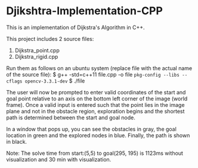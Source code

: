 # Djikshtra-Implementation-CPP
This is an implementation of Dijkstra's Algorithm in C++. 

This project includes 2 source files:
1) Dijkstra_point.cpp
2) Dijkstra_rigid.cpp

Run them as follows on an ubuntu system (replace file with the actual name of the source file): 
$ g++ -std=c++11 file.cpp -o file `pkg-config --libs --cflags opencv-3.3.1-dev`
$ ./file

The user will now be prompted to enter valid coordinates of the start and goal point relative to an axis on the bottom left corner of the image (world frame). Once a valid input is entered such that the point lies in the image plane and not in the obstacle region, exploration begins and the shortest path is determined between the start and goal node. 

In a window that pops up, you can see the obstacles in gray, the goal location in green and the explored nodes in blue. Finally, the path is shown in black. 

Note: The solve time from start:(5,5) to goal(295, 195) is 1123ms without visualization and 30 min with visualization.

